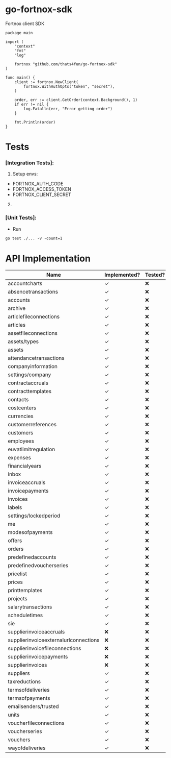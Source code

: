 # go-fortnox-sdk

Fortnox client SDK

```
package main

import (
	"context"
	"fmt"
	"log"

	fortnox "github.com/thats4fun/go-fortnox-sdk"
)

func main() {
	client := fortnox.NewClient(
		fortnox.WithAuthOpts("token", "secret"),
	)

	order, err := client.GetOrder(context.Background(), 1)
	if err != nil {
		log.Fatalln(err, "Error getting order")
	}

	fmt.Println(order)
}

```

# Tests

### [Integration Tests]:

1. Setup envs:

- FORTNOX_AUTH_CODE
- FORTNOX_ACCESS_TOKEN
- FORTNOX_CLIENT_SECRET

2.

### [Unit Tests]:

- Run

```
go test ./... -v -count=1
```

# API Implementation

| Name                           | Implemented? | Tested?   | 
|--------------------------------|-----|-----------| 
| accountcharts                  | ✓   | ❌         |  
| absencetransactions            | ✓   | ❌         |   
| accounts                       | ✓   | ❌         |  
| archive                        | ✓   | ❌         |  
| articlefileconnections         | ✓   | ❌         |  
| articles                       | ✓   | ❌         |  
| assetfileconnections           | ✓   | ❌         |  
| assets/types                   | ✓   | ❌         |  
| assets                         | ✓   | ❌         |  
| attendancetransactions         | ✓   | ❌         |  
| companyinformation             | ✓   | ❌         |  
| settings/company               | ✓   | ❌         |  
| contractaccruals               | ✓   | ❌         |  
| contracttemplates              | ✓   | ❌         |  
| contacts                       | ✓   | ❌         |  
| costcenters                    | ✓   | ❌         |  
| currencies                     | ✓   | ❌         |  
| customerreferences             | ✓   | ❌         |  
| customers                      | ✓   | ❌         |  
| employees                      | ✓   | ❌         |  
| euvatlimitregulation           | ✓   | ❌         |  
| expenses                       | ✓   | ❌         |  
| financialyears                 | ✓   | ❌         |  
| inbox                          | ✓   | ❌         |  
| invoiceaccruals                | ✓   | ❌         |  
| invoicepayments                | ✓   | ❌         |  
| invoices                       | ✓   | ❌         |  
| labels                         | ✓   | ❌         |  
| settings/lockedperiod          | ✓   | ❌         |  
| me                             | ✓   | ❌         |  
| modesofpayments                | ✓   | ❌         |  
| offers                         | ✓   | ❌         |  
| orders                         | ✓   | ❌         |  
| predefinedaccounts             | ✓   | ❌         |  
| predefinedvoucherseries        | ✓   | ❌         |  
| pricelist                      | ✓   | ❌         |  
| prices                         | ✓   | ❌         |  
| printtemplates                 | ✓   | ❌         |  
| projects                       | ✓   | ❌         |  
| salarytransactions             | ✓   | ❌         |  
| scheduletimes                  | ✓    | ❌         |  
| sie                            | ✓    | ❌         |  
| supplierinvoiceaccruals        | ❌   | ❌         |  
| supplierinvoiceexternalurlconnections | ❌   | ❌         |  
| supplierinvoicefileconnections | ❌   | ❌         |  
| supplierinvoicepayments        | ❌   | ❌         |  
| supplierinvoices               | ❌   | ❌         |  
| suppliers                      | ✓    | ❌         |  
| taxreductions                  | ✓    | ❌         |  
| termsofdeliveries              | ✓    | ❌         |  
| termsofpayments                | ✓    | ❌         |  
| emailsenders/trusted           | ✓    | ❌         |  
| units                          | ✓   | ❌         |  
| voucherfileconnections         | ✓    | ❌         |  
| voucherseries                  | ✓   | ❌         |  
| vouchers                       | ✓    | ❌         |  
| wayofdeliveries                | ✓   | ❌         |  
